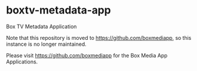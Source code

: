 # boxtv-metadata-app
Box TV Metadata Application

Note that this repository is moved to https://github.com/boxmediapp, so this instance is no longer maintained.

Please visit https://github.com/boxmediapp for the Box Media App Applications.





